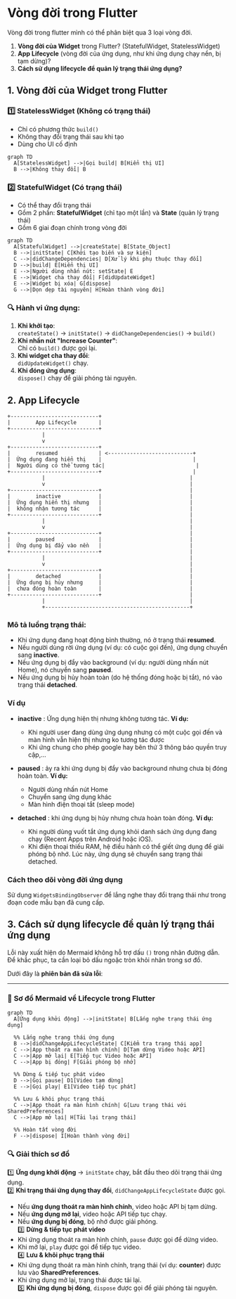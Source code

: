 # Vòng đời trong Flutter

Vòng đời trong flutter mình có thể phân biệt qua 3 loại vòng đời.

1. **Vòng đời của Widget** trong Flutter? (StatefulWidget, StatelessWidget)  
2. **App Lifecycle** (vòng đời của ứng dụng, như khi ứng dụng chạy nền, bị tạm dừng)?  
3. **Cách sử dụng lifecycle để quản lý trạng thái ứng dụng?**  

## 1. **Vòng đời của Widget** trong Flutter

### **1️⃣ StatelessWidget (Không có trạng thái)**
- Chỉ có phương thức `build()`
- Không thay đổi trạng thái sau khi tạo
- Dùng cho UI cố định

```mermaid
graph TD
  A[StatelessWidget] -->|Gọi build| B[Hiển thị UI]
  B -->|Không thay đổi| B
```

### **2️⃣ StatefulWidget (Có trạng thái)**
- Có thể thay đổi trạng thái
- Gồm 2 phần: **StatefulWidget** (chỉ tạo một lần) và **State** (quản lý trạng thái)
- Gồm 6 giai đoạn chính trong vòng đời

```mermaid
graph TD
  A[StatefulWidget] -->|createState| B[State_Object]
  B -->|initState| C[Khởi tạo biến và sự kiện]
  C -->|didChangeDependencies| D[Xử lý khi phụ thuộc thay đổi]
  D -->|build| E[Hiển thị UI]
  E -->|Người dùng nhấn nút: setState| E
  E -->|Widget cha thay đổi| F[didUpdateWidget]
  E -->|Widget bị xóa| G[dispose]
  G -->|Dọn dẹp tài nguyên| H[Hoàn thành vòng đời]
```
### 🔍 **Hành vi ứng dụng:**
1. **Khi khởi tạo**:  
   `createState()` → `initState()` → `didChangeDependencies()` → `build()`
2. **Khi nhấn nút "Increase Counter"**:  
   Chỉ có `build()` được gọi lại.
3. **Khi widget cha thay đổi**:  
   `didUpdateWidget()` chạy.
4. **Khi đóng ứng dụng**:  
   `dispose()` chạy để giải phóng tài nguyên.







## 2. **App Lifecycle**

```plaintext
+----------------------------+
|        App Lifecycle       |
+----------------------------+
           |
           v
+----------------------------+
|        resumed             | <---------------------------+
|  Ứng dụng đang hiển thị    |                             |
|  Người dùng có thể tương tác|                             |
+----------------------------+                             |
           |                                              |
           v                                              |
+----------------------------+                            |
|        inactive            |                            |
|  Ứng dụng hiển thị nhưng   |                            |
|  không nhận tương tác      |                            |
+----------------------------+                            |
           |                                              |
           v                                              |
+----------------------------+                            |
|        paused              |                            |
|  Ứng dụng bị đẩy vào nền   |                            |
+----------------------------+                            |
           |                                              |
           v                                              |
+----------------------------+                            |
|        detached            |                            |
|  Ứng dụng bị hủy nhưng     |                            |
|  chưa đóng hoàn toàn       |                            |
+----------------------------+                            |
           |                                              |
           +----------------------------------------------+
```

### Mô tả luồng trạng thái:
- Khi ứng dụng đang hoạt động bình thường, nó ở trạng thái **resumed**.
- Nếu người dùng rời ứng dụng (ví dụ: có cuộc gọi đến), ứng dụng chuyển sang **inactive**.
- Nếu ứng dụng bị đẩy vào background (ví dụ: người dùng nhấn nút Home), nó chuyển sang **paused**.
- Nếu ứng dụng bị hủy hoàn toàn (do hệ thống đóng hoặc bị tắt), nó vào trạng thái **detached**.

### Ví dụ
- **inactive** : Ứng dụng hiện thị nhưng không tương tác.
    **Ví dụ:**
    - Khi người user đang dùng ứng dụng nhưng có một cuộc gọi đến và màn hình vẫn hiện thị nhưng ko tương tác được
    - Khi ứng chung cho phép google hay bên thứ 3 thông báo quyền truy cập,...
 
- **paused** : ảy ra khi ứng dụng bị đẩy vào background nhưng chưa bị đóng hoàn toàn.
  **Ví dụ:**
  - Người dùng nhấn nút Home
  - Chuyển sang ứng dụng khác
  - Màn hình điện thoại tắt (sleep mode)

- **detached** : khi ứng dụng bị hủy nhưng chưa hoàn toàn đóng.
  **Ví dụ:**
  - Khi người dùng vuốt tắt ứng dụng khỏi danh sách ứng dụng đang chạy (Recent Apps trên Android hoặc iOS).
  - Khi điện thoại thiếu RAM, hệ điều hành có thể giết ứng dụng để giải phóng bộ nhớ. Lúc này, ứng dụng sẽ chuyển sang trạng thái detached.

### Cách theo dõi vòng đời ứng dụng
Sử dụng `WidgetsBindingObserver` để lắng nghe thay đổi trạng thái như trong đoạn code mẫu bạn đã cung cấp.

## 3. **Cách sử dụng lifecycle để quản lý trạng thái ứng dụng**
Lỗi này xuất hiện do Mermaid không hỗ trợ dấu `()` trong nhãn đường dẫn. Để khắc phục, ta cần loại bỏ dấu ngoặc tròn khỏi nhãn trong sơ đồ.  

Dưới đây là **phiên bản đã sửa lỗi**:  

---

### 📌 **Sơ đồ Mermaid về Lifecycle trong Flutter**  

```mermaid
graph TD
  A[Ứng dụng khởi động] -->|initState| B[Lắng nghe trạng thái ứng dụng]
  
  %% Lắng nghe trạng thái ứng dụng
  B -->|didChangeAppLifecycleState| C[Kiểm tra trạng thái app]
  C -->|App thoát ra màn hình chính| D[Tạm dừng Video hoặc API]
  C -->|App mở lại| E[Tiếp tục Video hoặc API]
  C -->|App bị đóng| F[Giải phóng bộ nhớ]

  %% Dừng & tiếp tục phát video
  D -->|Gọi pause| D1[Video tạm dừng]
  E -->|Gọi play| E1[Video tiếp tục phát]

  %% Lưu & khôi phục trạng thái
  C -->|App thoát ra màn hình chính| G[Lưu trạng thái với SharedPreferences]
  C -->|App mở lại| H[Tải lại trạng thái]
  
  %% Hoàn tất vòng đời
  F -->|dispose| I[Hoàn thành vòng đời]
```

### 🔍 **Giải thích sơ đồ**  
1️⃣ **Ứng dụng khởi động** → `initState` chạy, bắt đầu theo dõi trạng thái ứng dụng.  
2️⃣ **Khi trạng thái ứng dụng thay đổi**, `didChangeAppLifecycleState` được gọi.  
   - Nếu **ứng dụng thoát ra màn hình chính**, video hoặc API bị tạm dừng.  
   - Nếu **ứng dụng mở lại**, video hoặc API tiếp tục chạy.  
   - Nếu **ứng dụng bị đóng**, bộ nhớ được giải phóng.  
3️⃣ **Dừng & tiếp tục phát video**  
   - Khi ứng dụng thoát ra màn hình chính, `pause` được gọi để dừng video.  
   - Khi mở lại, `play` được gọi để tiếp tục video.  
4️⃣ **Lưu & khôi phục trạng thái**  
   - Khi ứng dụng thoát ra màn hình chính, trạng thái (ví dụ: **counter**) được lưu vào **SharedPreferences**.  
   - Khi ứng dụng mở lại, trạng thái được tải lại.  
5️⃣ **Khi ứng dụng bị đóng**, `dispose` được gọi để giải phóng tài nguyên.  
